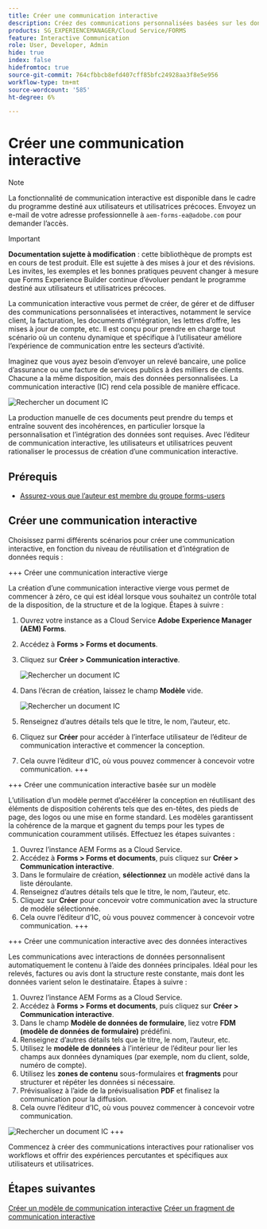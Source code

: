 ```yaml
---
title: Créer une communication interactive
description: Créez des communications personnalisées basées sur les données. Explorez les fonctionnalités clés, les étapes d’intégration et les cas d’utilisation réels à l’aide de guides et de tutoriels.
products: SG_EXPERIENCEMANAGER/Cloud Service/FORMS
feature: Interactive Communication
role: User, Developer, Admin
hide: true
index: false
hidefromtoc: true
source-git-commit: 764cfbbcb8efd407cff85bfc24928aa3f8e5e956
workflow-type: tm+mt
source-wordcount: '585'
ht-degree: 6%

---
```


# Créer une communication interactive

>[!NOTE]
>
> La fonctionnalité de communication interactive est disponible dans le cadre du programme destiné aux utilisateurs et utilisatrices précoces. Envoyez un e-mail de votre adresse professionnelle à `aem-forms-ea@adobe.com` pour demander l’accès.

>[!IMPORTANT]
>
> **Documentation sujette à modification** : cette bibliothèque de prompts est en cours de test produit. Elle est sujette à des mises à jour et des révisions. Les invites, les exemples et les bonnes pratiques peuvent changer à mesure que Forms Experience Builder continue d’évoluer pendant le programme destiné aux utilisateurs et utilisatrices précoces.

La communication interactive vous permet de créer, de gérer et de diffuser des communications personnalisées et interactives, notamment le service client, la facturation, les documents d’intégration, les lettres d’offre, les mises à jour de compte, etc. Il est conçu pour prendre en charge tout scénario où un contenu dynamique et spécifique à l’utilisateur améliore l’expérience de communication entre les secteurs d’activité.

Imaginez que vous ayez besoin d’envoyer un relevé bancaire, une police d’assurance ou une facture de services publics à des milliers de clients. Chacune a la même disposition, mais des données personnalisées. La communication interactive (IC) rend cela possible de manière efficace.

![Rechercher un document IC](/help/forms/interactive-communication/assets/introimg.png)

La production manuelle de ces documents peut prendre du temps et entraîne souvent des incohérences, en particulier lorsque la personnalisation et l’intégration des données sont requises. Avec l’éditeur de communication interactive, les utilisateurs et utilisatrices peuvent rationaliser le processus de création d’une communication interactive.

## Prérequis

* [Assurez-vous que l’auteur est membre du groupe forms-users](/help/forms/setup-forms-cloud-service.md#configure-users)

## Créer une communication interactive

Choisissez parmi différents scénarios pour créer une communication interactive, en fonction du niveau de réutilisation et d’intégration de données requis :

+++ Créer une communication interactive vierge

La création d’une communication interactive vierge vous permet de commencer à zéro, ce qui est idéal lorsque vous souhaitez un contrôle total de la disposition, de la structure et de la logique.
Étapes à suivre :

1. Ouvrez votre instance as a Cloud Service **Adobe Experience Manager (AEM) Forms**.
1. Accédez à **Forms > Forms et documents**.
1. Cliquez sur **Créer > Communication interactive**.

   ![Rechercher un document IC](/help/forms/interactive-communication/assets/comm.png)

1. Dans l’écran de création, laissez le champ **Modèle** vide.

   ![Rechercher un document IC](/help/forms/interactive-communication/assets/create-ic-document.png)

1. Renseignez d’autres détails tels que le titre, le nom, l’auteur, etc.
1. Cliquez sur **Créer** pour accéder à l’interface utilisateur de l’éditeur de communication interactive et commencer la conception.
1. Cela ouvre l’éditeur d’IC, où vous pouvez commencer à concevoir votre communication.
+++

+++ Créer une communication interactive basée sur un modèle

L’utilisation d’un modèle permet d’accélérer la conception en réutilisant des éléments de disposition cohérents tels que des en-têtes, des pieds de page, des logos ou une mise en forme standard.
Les modèles garantissent la cohérence de la marque et gagnent du temps pour les types de communication couramment utilisés. Effectuez les étapes suivantes :

1. Ouvrez l’instance AEM Forms as a Cloud Service.
1. Accédez à **Forms > Forms et documents**, puis cliquez sur **Créer > Communication interactive**.
1. Dans le formulaire de création, **sélectionnez** un modèle activé dans la liste déroulante.
1. Renseignez d’autres détails tels que le titre, le nom, l’auteur, etc.
1. Cliquez sur **Créer** pour concevoir votre communication avec la structure de modèle sélectionnée.
1. Cela ouvre l’éditeur d’IC, où vous pouvez commencer à concevoir votre communication.
+++

+++ Créer une communication interactive avec des données interactives

Les communications avec interactions de données personnalisent automatiquement le contenu à l’aide des données principales.
Idéal pour les relevés, factures ou avis dont la structure reste constante, mais dont les données varient selon le destinataire. Étapes à suivre :

1. Ouvrez l’instance AEM Forms as a Cloud Service.
1. Accédez à **Forms > Forms et documents**, puis cliquez sur **Créer > Communication interactive**.
1. Dans le champ **Modèle de données de formulaire**, liez votre **FDM (modèle de données de formulaire)** prédéfini.
1. Renseignez d’autres détails tels que le titre, le nom, l’auteur, etc.
1. Utilisez le **modèle de données** à l’intérieur de l’éditeur pour lier les champs aux données dynamiques (par exemple, nom du client, solde, numéro de compte).
1. Utilisez les **zones de contenu** sous-formulaires et **fragments** pour structurer et répéter les données si nécessaire.
1. Prévisualisez à l’aide de la prévisualisation **PDF** et finalisez la communication pour la diffusion.
1. Cela ouvre l’éditeur d’IC, où vous pouvez commencer à concevoir votre communication.

![Rechercher un document IC](/help/forms/interactive-communication/assets/ic-ui.png)
+++

Commencez à créer des communications interactives pour rationaliser vos workflows et offrir des expériences percutantes et spécifiques aux utilisateurs et utilisatrices.

## Étapes suivantes

[Créer un modèle de communication interactive](/help/forms/interactive-communication/create-interactive-communication-template.md)
[Créer un fragment de communication interactive](/help/forms/interactive-communication/create-interactive-communication-fragment.md)
